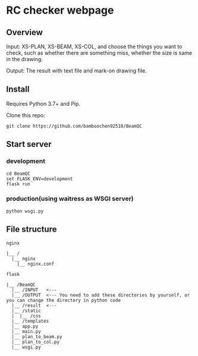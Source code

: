 # RC checker webpage

## Overview

Input: XS-PLAN, XS-BEAM, XS-COL, and choose the things you want to check, such as whether there are something miss, whether the size is same in the drawing. 

Output: The result with text file and mark-on drawing file. 

## Install

Requires Python 3.7+ and Pip. 

Clone this repo: 
```
git clone https://github.com/bamboochen92518/BeamQC
```

## Start server

### development
```
cd BeamQC
set FLASK_ENV=development
flask run
```
### production(using waitress as WSGI server)
```
python wsgi.py
```

## File structure
`nginx`
```
|__ /
  |__ nginx
    |__ nginx.conf
```
`flask`
```
|__ /BeamQC
  |__ /INPUT   <--- 
  |__ /OUTPUT  <--- You need to add these directories by yourself, or you can change the directory in python code
  |__ /result  <---
  |__ /static
  |  |__ /css
  |__ /templates 
  |__ app.py
  |__ main.py
  |__ plan_to_beam.py
  |__ plan_to_col.py
  |__ wsgi.py
```